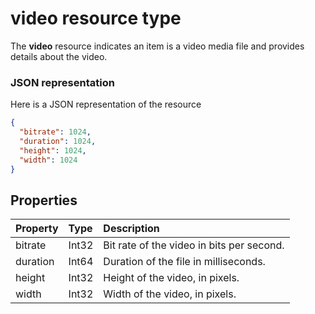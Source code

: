 # video resource type

The **video** resource indicates an item is a video media file and provides details about the video.

### JSON representation

Here is a JSON representation of the resource

<!-- {
  "blockType": "resource",
  "optionalProperties": [

  ],
  "@odata.type": "microsoft.graph.video"
}-->

```json
{
  "bitrate": 1024,
  "duration": 1024,
  "height": 1024,
  "width": 1024
}

```
## Properties
| Property  | Type   | Description                               |
|:----------|:-------|:------------------------------------------|
| bitrate   | Int32  | Bit rate of the video in bits per second. |
| duration  | Int64  | Duration of the file in milliseconds.     |
| height    | Int32  | Height of the video, in pixels.           |
| width     | Int32  | Width of the video, in pixels.            |

<!-- uuid: 8fcb5dbc-d5aa-4681-8e31-b001d5168d79
2015-10-25 14:57:30 UTC -->
<!-- {
  "type": "#page.annotation",
  "description": "video resource",
  "keywords": "",
  "section": "documentation",
  "tocPath": ""
}-->